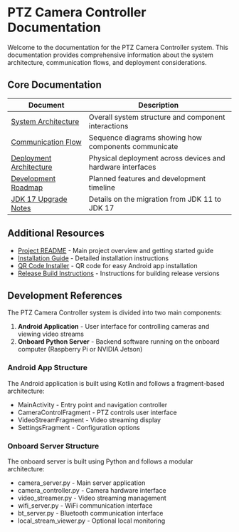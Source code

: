 # PTZ Camera Controller Documentation

Welcome to the documentation for the PTZ Camera Controller system. This documentation provides comprehensive information about the system architecture, communication flows, and deployment considerations.

## Core Documentation

| Document | Description |
|----------|-------------|
| [System Architecture](system_architecture.md) | Overall system structure and component interactions |
| [Communication Flow](communication_flow.md) | Sequence diagrams showing how components communicate |
| [Deployment Architecture](deployment_architecture.md) | Physical deployment across devices and hardware interfaces |
| [Development Roadmap](development_roadmap.md) | Planned features and development timeline |
| [JDK 17 Upgrade Notes](release_notes_jdk17.md) | Details on the migration from JDK 11 to JDK 17 |

## Additional Resources

- [Project README](../README.md) - Main project overview and getting started guide
- [Installation Guide](../installation_guide.html) - Detailed installation instructions
- [QR Code Installer](../qr_code_installer.html) - QR code for easy Android app installation
- [Release Build Instructions](../release_build_instructions.md) - Instructions for building release versions

## Development References

The PTZ Camera Controller system is divided into two main components:

1. **Android Application** - User interface for controlling cameras and viewing video streams
2. **Onboard Python Server** - Backend software running on the onboard computer (Raspberry Pi or NVIDIA Jetson)

### Android App Structure

The Android application is built using Kotlin and follows a fragment-based architecture:

- MainActivity - Entry point and navigation controller
- CameraControlFragment - PTZ controls user interface
- VideoStreamFragment - Video streaming display
- SettingsFragment - Configuration options

### Onboard Server Structure

The onboard server is built using Python and follows a modular architecture:

- camera_server.py - Main server application
- camera_controller.py - Camera hardware interface
- video_streamer.py - Video streaming management
- wifi_server.py - WiFi communication interface
- bt_server.py - Bluetooth communication interface
- local_stream_viewer.py - Optional local monitoring